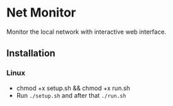# Net Monitor

Monitor the local network with interactive web interface.

## Installation
### Linux
* chmod +x setup.sh && chmod +x run.sh
* Run `./setup.sh` and after that `./run.sh`